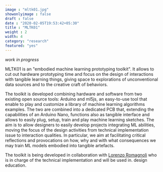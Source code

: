 ```yaml
---
image : "mltk01.jpg"
showonlyimage : false
draft : false
date : "2020-02-05T19:53:42+05:30"
title : "MLTK01"
weight : 2
width: 4
category: "research"
featured: "yes"
---
```

<!--more-->
_work in progress_

MLTK01 is an "embodied machine learning prototyping toolkit". It allows to cut out hardware prototyping time and focus on the design of interactions with tangible learning things, giving space to explorations of unconventional data sources and to the creative craft of behaviors.

The toolkit is developed combining hardware and software from two existing open source tools: Arduino and ml5js, an easy-to-use tool that enable to play and customize a library of machine learning algorithms examples. The two are combined into a dedicated PCB that, extending the capabilities of an Arduino Nano, functions also as tangible interface and allows to easily plug, setup, train and play machine learning sketches.
The aim is to allow designers to easily develop projects integrating ML abilities, moving the focus of the design activities from technical implementation issue to interaction qualities. In particular, we aim at facilitating critical reflections and provocations on how, why and with what consequences we may train ML models embodied into tangible artefacts.

The toolkit is being developed in collaboration with [Lorenzo Romagnoli](https://www.lorenzoromagnoli.it/) who is in charge of the technical implementation and will be used in. design education.




